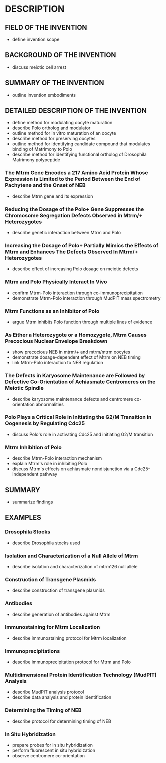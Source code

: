 # DESCRIPTION

## FIELD OF THE INVENTION

- define invention scope

## BACKGROUND OF THE INVENTION

- discuss meiotic cell arrest

## SUMMARY OF THE INVENTION

- outline invention embodiments

## DETAILED DESCRIPTION OF THE INVENTION

- define method for modulating oocyte maturation
- describe Polo ortholog and modulator
- outline method for in vitro maturation of an oocyte
- describe method for preserving oocytes
- outline method for identifying candidate compound that modulates binding of Matrimony to Polo
- describe method for identifying functional ortholog of Drosophila Matrimony polypeptide

### The Mtrm Gene Encodes a 217 Amino Acid Protein Whose Expression is Limited to the Period Between the End of Pachytene and the Onset of NEB

- describe Mtrm gene and its expression

### Reducing the Dosage of the Polo+ Gene Suppresses the Chromosome Segregation Defects Observed in Mtrm/+ Heterozygotes

- describe genetic interaction between Mtrm and Polo

### Increasing the Dosage of Polo+ Partially Mimics the Effects of Mtrm and Enhances The Defects Observed In Mtrm/+ Heterozygotes

- describe effect of increasing Polo dosage on meiotic defects

### Mtrm and Polo Physically Interact In Vivo

- confirm Mtrm-Polo interaction through co-immunoprecipitation
- demonstrate Mtrm-Polo interaction through MudPIT mass spectrometry

### Mtrm Functions as an Inhibitor of Polo

- argue Mtrm inhibits Polo function through multiple lines of evidence

### As Either a Heterozygote or a Homozygote, Mtrm Causes Precocious Nuclear Envelope Breakdown

- show precocious NEB in mtrm/+ and mtrm/mtrm oocytes
- demonstrate dosage-dependent effect of Mtrm on NEB timing
- link Mtrm-Polo interaction to NEB regulation

### The Defects in Karyosome Maintenance are Followed by Defective Co-Orientation of Achiasmate Centromeres on the Meiotic Spindle

- describe karyosome maintenance defects and centromere co-orientation abnormalities

### Polo Plays a Critical Role in Initiating the G2/M Transition in Oogenesis by Regulating Cdc25

- discuss Polo's role in activating Cdc25 and initiating G2/M transition

### Mtrm Inhibition of Polo

- describe Mtrm-Polo interaction mechanism
- explain Mtrm's role in inhibiting Polo
- discuss Mtrm's effects on achiasmate nondisjunction via a Cdc25-independent pathway

## SUMMARY

- summarize findings

## EXAMPLES

### Drosophila Stocks

- describe Drosophila stocks used

### Isolation and Characterization of a Null Allele of Mtrm

- describe isolation and characterization of mtrm126 null allele

### Construction of Transgene Plasmids

- describe construction of transgene plasmids

### Antibodies

- describe generation of antibodies against Mtrm

### Immunostaining for Mtrm Localization

- describe immunostaining protocol for Mtrm localization

### Immunoprecipitations

- describe immunoprecipitation protocol for Mtrm and Polo

### Multidimensional Protein Identification Technology (MudPIT) Analysis

- describe MudPIT analysis protocol
- describe data analysis and protein identification

### Determining the Timing of NEB

- describe protocol for determining timing of NEB

### In Situ Hybridization

- prepare probes for in situ hybridization
- perform fluorescent in situ hybridization
- observe centromere co-orientation

